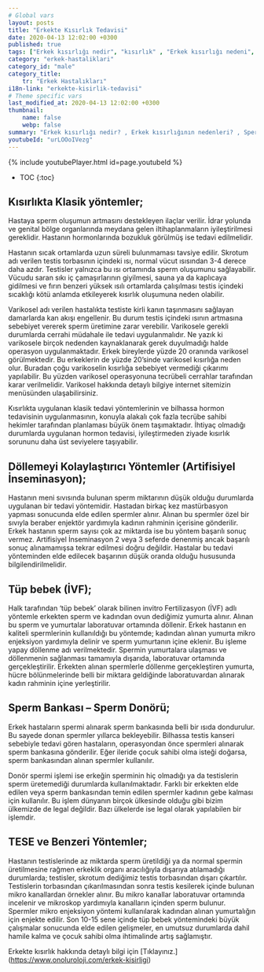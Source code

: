 ```yaml
---
# Global vars
layout: posts
title: "Erkekte Kısırlık Tedavisi"
date: 2020-04-13 12:02:00 +0300
published: true
tags: ["Erkek kısırlığı nedir", "kısırlık" , "Erkek kısırlığı nedeni", "kısırlık çözümü" , "kısırlık ameliyatı", "Sperm kaynaklı kısırlık", "Testis kaynaklı kısırlık", "Ejakülasyon kaynaklı kısırlık", "Kısırlık teşhisi", "Kısırlık Tedavisi", "tüp bebek" , "Sperm Bankası", "Tese Yöntemi", "Donör spermi", "erkekte kısırlık teşhisi" , "erkekte kısırlık tedavisi" , "kısırlık nedeni"]
category: "erkek-hastaliklari"
category_id: "male"
category_title:
    tr: "Erkek Hastalıkları"
i18n-link: "erkekte-kisirlik-tedavisi"
# Theme specific vars
last_modified_at: 2020-04-13 12:02:00 +0300
thumbnail:
    name: false
    webp: false
summary: "Erkek kısırlığı nedir? , Erkek kısırlığının nedenleri? , Sperm kaynaklı kısırlık? , Testis kaynaklı kısırlık? ,  Ejakülasyon kaynaklı kısırlık? , Kısırlık teşhisi? , Kısırlık Tedavisi?, Klasik yöntemler , Döllemeyi kolaylaştırıcı yöntemler , tüp bebek , Sperm Bankası , Tese Yöntemi , Donör spermi"
youtubeId: "urLOOoIVezg"
---
```

{% include youtubePlayer.html id=page.youtubeId %}

* TOC
{:toc}

## Kısırlıkta Klasik yöntemler;

Hastaya sperm oluşumun artmasını destekleyen ilaçlar verilir. İdrar yolunda ve genital bölge organlarında meydana gelen iltihaplanmaların iyileştirilmesi gereklidir. Hastanın hormonlarında bozukluk görülmüş ise tedavi edilmelidir.

Hastanın sıcak ortamlarda uzun süreli bulunmaması tavsiye edilir. Skrotum adı verilen testis torbasının içindeki ısı, normal vücut ısısından 3-4 derece daha azdır. Testisler yalnızca bu ısı ortamında sperm oluşumunu sağlayabilir. Vücudu saran sıkı iç çamaşırlarının giyilmesi, sauna ya da kaplıcaya gidilmesi ve fırın benzeri yüksek ısılı ortamlarda çalışılması testis içindeki sıcaklığı kötü anlamda etkileyerek kısırlık oluşumuna neden olabilir.

Varikosel adı verilen hastalıkta testiste kirli kanın taşınmasını sağlayan damarlarda kan akışı engellenir. Bu durum testis içindeki ısının artmasına sebebiyet vererek sperm üretimine zarar verebilir. Varikosele gerekli durumlarda cerrahi müdahale ile tedavi uygulanmalıdır. Ne yazık ki varikosele birçok nedenden kaynaklanarak gerek duyulmadığı halde operasyon uygulanmaktadır. Erkek bireylerde yüzde 20 oranında varikosel görülmektedir. Bu erkeklerin de yüzde 20’sinde varikosel kısırlığa neden olur. Buradan çoğu varikoselin kısırlığa sebebiyet vermediği çıkarımı yapılabilir. Bu yüzden varikosel operasyonuna tecrübeli cerrahlar tarafından karar verilmelidir. Varikosel hakkında detaylı bilgiye internet sitemizin menüsünden ulaşabilirsiniz.

Kısırlıkta uygulanan klasik tedavi yöntemlerinin ve bilhassa hormon tedavisinin uygulanmasının, konuyla alakalı çok fazla tecrübe sahibi hekimler tarafından planlaması büyük önem taşımaktadır. İhtiyaç olmadığı durumlarda uygulanan hormon tedavisi, iyileştirmeden ziyade kısırlık sorununu daha üst seviyelere taşıyabilir.


## Döllemeyi Kolaylaştırıcı Yöntemler (Artifisiyel İnseminasyon);

Hastanın meni sıvısında bulunan sperm miktarının düşük olduğu durumlarda uygulanan bir tedavi yöntemidir. Hastadan birkaç kez mastürbasyon yapması sonucunda elde edilen spermler alınır. Alınan bu spermler özel bir sıvıyla beraber enjektör yardımıyla kadının rahminin içerisine gönderilir. Erkek hastanın sperm sayısı çok az miktarda ise bu yöntem başarılı sonuç vermez. Artifisiyel İnseminasyon 2 veya 3 seferde denenmiş ancak başarılı sonuç alınamamışsa tekrar edilmesi doğru değildir. Hastalar bu tedavi yönteminden elde edilecek başarının düşük oranda olduğu hususunda bilgilendirilmelidir.

## Tüp bebek (İVF);

Halk tarafından ‘tüp bebek’ olarak bilinen invitro Fertilizasyon (İVF) adlı yöntemle erkekten sperm ve kadından ovun dediğimiz yumurta alınır. Alınan bu sperm ve yumurtalar laboratuvar ortamında döllenir. Erkek hastanın en kaliteli spermlerinin kullanıldığı bu yöntemde; kadından alınan yumurta mikro enjeksiyon yardımıyla delinir ve sperm yumurtanın içine eklenir. Bu işleme yapay döllenme adı verilmektedir. Spermin yumurtalara ulaşması ve döllenmenin sağlanması tamamıyla dışarıda, laboratuvar ortamında gerçekleştirilir. Erkekten alınan spermlerle döllenme gerçekleştiren yumurta, hücre bölünmelerinde belli bir miktara geldiğinde laboratuvardan alınarak kadın rahminin içine yerleştirilir.

## Sperm Bankası – Sperm Donörü;

Erkek hastaların spermi alınarak sperm bankasında belli bir ısıda dondurulur. Bu sayede donan spermler yıllarca bekleyebilir. Bilhassa testis kanseri sebebiyle tedavi gören hastaların, operasyondan önce spermleri alınarak sperm bankasına gönderilir. Eğer ileride çocuk sahibi olma isteği doğarsa, sperm bankasından alınan spermler kullanılır.

Donör spermi işlemi ise erkeğin sperminin hiç olmadığı ya da testislerin sperm üretemediği durumlarda kullanılmaktadır. Farklı bir erkekten elde edilen veya sperm bankasından temin edilen spermler kadının gebe kalması için kullanılır. Bu işlem dünyanın birçok ülkesinde olduğu gibi bizim ülkemizde de legal değildir. Bazı ülkelerde ise legal olarak yapılabilen bir işlemdir.

## TESE ve Benzeri Yöntemler;

Hastanın testislerinde az miktarda sperm üretildiği ya da normal spermin üretilmesine rağmen erkeklik organı aracılığıyla dışarıya atılamadığı durumlarda; testisler, skrotum dediğimiz testis torbasından dışarı çıkartılır. Testislerin torbasından çıkarılmasından sonra testis kesilerek içinde bulunan mikro kanallardan örnekler alınır. Bu mikro kanallar laboratuvar ortamında incelenir ve mikroskop yardımıyla kanalların içinden sperm bulunur. Spermler mikro enjeksiyon yöntemi kullanılarak kadından alınan yumurtalığın için enjekte edilir. Son 10-15 sene içinde tüp bebek yöntemindeki büyük çalışmalar sonucunda elde edilen gelişmeler, en umutsuz durumlarda dahil hamile kalma ve çocuk sahibi olma ihtimalinde artış sağlamıştır.


Erkekte kısırlık hakkında detaylı bilgi için [Tıklayınız.] (https://www.onoluroloji.com/erkek-kisirligi)

